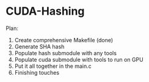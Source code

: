 # CUDA-Hashing

Plan:

1. Create comprehensive Makefile (done)
2. Generate SHA hash
3. Populate hash submodule with any tools
4. Populate cuda submodule with tools to run on GPU
5. Put it all together in the main.c
6. Finishing touches